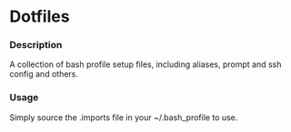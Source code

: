 # Dotfiles

### Description

A collection of bash profile setup files, including aliases, prompt and ssh config and others. 

### Usage

Simply source the .imports file in your ~/.bash_profile to use.
